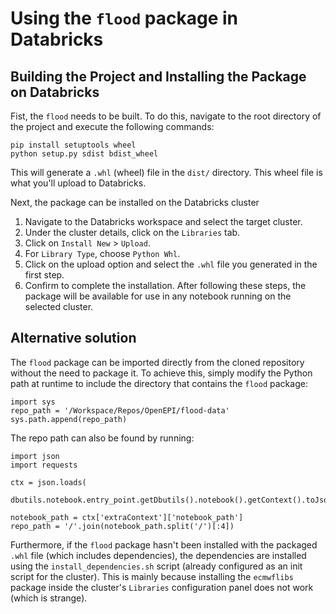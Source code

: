 # Using the `flood` package in Databricks

## Building the Project and Installing the Package on Databricks
   
Fist, the `flood` needs to be built. To do this, navigate to the root directory of the project and execute the following commands:

```
pip install setuptools wheel
python setup.py sdist bdist_wheel
```
This will generate a `.whl` (wheel) file in the `dist/` directory. This wheel file is what you'll upload to Databricks.

Next, the package can be installed on the Databricks cluster

1. Navigate to the Databricks workspace and select the target cluster.
2. Under the cluster details, click on the `Libraries` tab.
3. Click on `Install New` > `Upload`.
4. For `Library Type`, choose `Python Whl`.
5. Click on the upload option and select the `.whl` file you generated in the first step.
6. Confirm to complete the installation.
After following these steps, the package will be available for use in any notebook running on the selected cluster.

## Alternative solution

The `flood` package can be imported directly from the cloned repository without the need to package it. To achieve this, simply modify the Python path at runtime to include the directory that contains the `flood` package:
```
import sys
repo_path = '/Workspace/Repos/OpenEPI/flood-data'
sys.path.append(repo_path)
```
The repo path can also be found by running:
```
import json
import requests

ctx = json.loads(
  dbutils.notebook.entry_point.getDbutils().notebook().getContext().toJson())

notebook_path = ctx['extraContext']['notebook_path']
repo_path = '/'.join(notebook_path.split('/')[:4])
```

Furthermore, if the `flood` package hasn't been installed with the packaged `.whl` file (which includes dependencies), the dependencies are installed using the `install_dependencies.sh` script (already configured as an init script for the cluster). This is mainly because installing the `ecmwflibs` package inside the cluster's `Libraries` configuration panel does not work (which is strange).